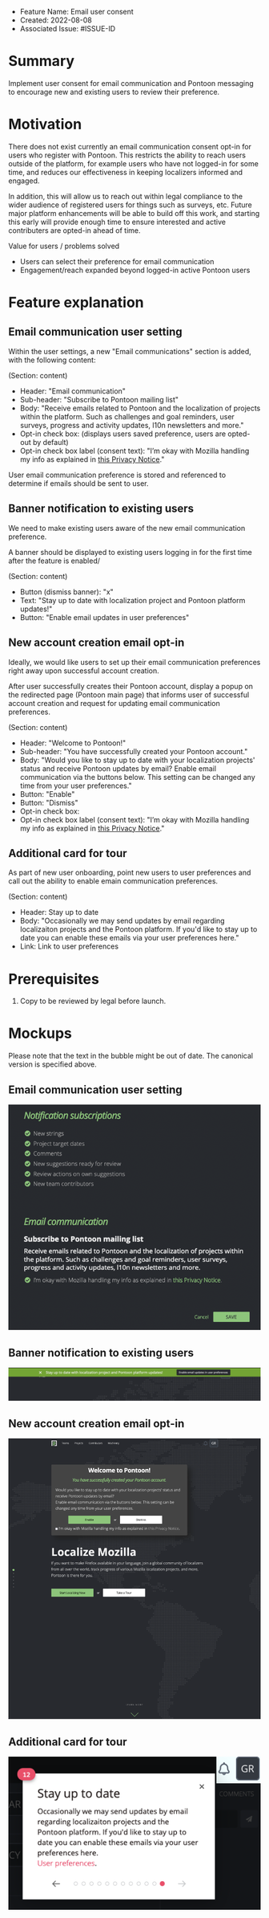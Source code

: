 - Feature Name: Email user consent
- Created: 2022-08-08
- Associated Issue: #ISSUE-ID

# Summary

Implement user consent for email communication and Pontoon messaging to encourage new and existing users to review their preference.

# Motivation

There does not exist currently an email communication consent opt-in for users who register with Pontoon. This restricts the ability to reach users outside of the platform, for example users who have not logged-in for some time, and reduces our effectiveness in keeping localizers informed and engaged.

In addition, this will allow us to reach out within legal compliance to the wider audience of registered users for things such as surveys, etc. Future major platform enhancements will be able to build off this work, and starting this early will provide enough time to ensure interested and active contributers are opted-in ahead of time.  

Value for users / problems solved
- Users can select their preference for email communication
- Engagement/reach expanded beyond logged-in active Pontoon users

# Feature explanation

## Email communication user setting
Within the user settings, a new "Email communications" section is added, with the following content:

(Section: content)
- Header: "Email communication"
- Sub-header: "Subscribe to Pontoon mailing list"
- Body: "Receive emails related to Pontoon and the localization of projects within the platform. Such as challenges and goal reminders, user surveys, progress and activity updates, l10n newsletters and more."
- Opt-in check box: (displays users saved preference, users are opted-out by default)
- Opt-in check box label (consent text): "I’m okay with Mozilla handling my info as explained in <a href="https://www.mozilla.org/en-US/privacy/websites/">this Privacy Notice</a>."

User email communication preference is stored and referenced to determine if emails should be sent to user.

## Banner notification to existing users

We need to make existing users aware of the new email communication preference. 

A banner should be displayed to existing users logging in for the first time after the feature is enabled/

(Section: content)
- Button (dismiss banner): "x"
- Text: "Stay up to date with localization project and Pontoon platform updates!"
- Button: "Enable email updates in user preferences"

## New account creation email opt-in

Ideally, we would like users to set up their email communication preferences right away upon successful account creation.

After user successfully creates their Pontoon account, display a popup on the redirected page (Pontoon main page) that informs user of successful account creation and request for updating email communication preferences.

(Section: content)
- Header: "Welcome to Pontoon!"
- Sub-header: "You have successfully created your Pontoon account."
- Body: "Would you like to stay up to date with your localization projects' status and receive Pontoon updates by email? Enable email communication via the buttons below. This setting can be changed any time from your user preferences."
- Button: "Enable"
- Button: "Dismiss"
- Opt-in check box:
- Opt-in check box label (consent text): "I’m okay with Mozilla handling my info as explained in <a href="https://www.mozilla.org/en-US/privacy/websites/">this Privacy Notice</a>."

## Additional card for tour

As part of new user onboarding, point new users to user preferences and call out the ability to enable emain communication preferences.

(Section: content)
- Header: Stay up to date
- Body: "Occasionally we may send updates by email regarding localizaiton projects and the Pontoon platform. If you'd like to stay up to date you can enable these emails via your user preferences here."
- Link: Link to user preferences


# Prerequisites

1. Copy to be reviewed by legal before launch.

# Mockups

Please note that the text in the bubble might be out of date. The canonical version is specified above.

## Email communication user setting
![](0113/user_setting.png)

## Banner notification to existing users
![](0113/banner.png)

## New account creation email opt-in
![](0113/new_account.png)

## Additional card for tour
![](0113/tour.png)
